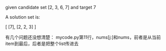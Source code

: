 given candidate set [2, 3, 6, 7] and target 7

A solution set is: 

[
  [7],
  [2, 2, 3]
]

有几个问题还没想清楚：
mycode.py第11行，nums[j:]和nums，前者是从当前item到最后，后者是把整个list传进去
